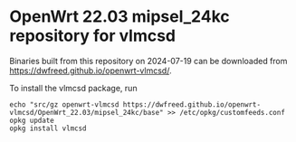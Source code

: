 OpenWrt 22.03 mipsel_24kc repository for vlmcsd
========

Binaries built from this repository on 2024-07-19 can be downloaded from <https://dwfreed.github.io/openwrt-vlmcsd/>.

To install the vlmcsd package, run

```
echo "src/gz openwrt-vlmcsd https://dwfreed.github.io/openwrt-vlmcsd/OpenWrt_22.03/mipsel_24kc/base" >> /etc/opkg/customfeeds.conf
opkg update
opkg install vlmcsd
```
